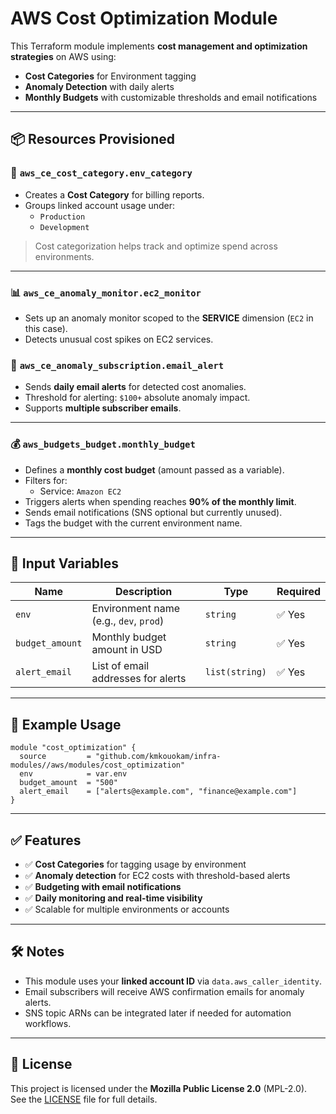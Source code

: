 # AWS Cost Optimization Module

This Terraform module implements **cost management and optimization strategies** on AWS using:

- **Cost Categories** for Environment tagging
- **Anomaly Detection** with daily alerts
- **Monthly Budgets** with customizable thresholds and email notifications

---

## 📦 Resources Provisioned

### 🧮 `aws_ce_cost_category.env_category`
- Creates a **Cost Category** for billing reports.
- Groups linked account usage under:
  - `Production`
  - `Development`

> Cost categorization helps track and optimize spend across environments.

---

### 📊 `aws_ce_anomaly_monitor.ec2_monitor`
- Sets up an anomaly monitor scoped to the **SERVICE** dimension (`EC2` in this case).
- Detects unusual cost spikes on EC2 services.

### 📧 `aws_ce_anomaly_subscription.email_alert`
- Sends **daily email alerts** for detected cost anomalies.
- Threshold for alerting: `$100+` absolute anomaly impact.
- Supports **multiple subscriber emails**.

---

### 💰 `aws_budgets_budget.monthly_budget`
- Defines a **monthly cost budget** (amount passed as a variable).
- Filters for:
  - Service: `Amazon EC2`
- Triggers alerts when spending reaches **90% of the monthly limit**.
- Sends email notifications (SNS optional but currently unused).
- Tags the budget with the current environment name.

---

## 🔧 Input Variables

| Name           | Description                                 | Type          | Required |
|----------------|---------------------------------------------|---------------|----------|
| `env`          | Environment name (e.g., `dev`, `prod`)      | `string`      | ✅ Yes    |
| `budget_amount`| Monthly budget amount in USD                | `string`      | ✅ Yes    |
| `alert_email`  | List of email addresses for alerts          | `list(string)`| ✅ Yes    |

---

## 🚀 Example Usage

```hcl
module "cost_optimization" {
  source         = "github.com/kmkouokam/infra-modules//aws/modules/cost_optimization"
  env            = var.env
  budget_amount  = "500"
  alert_email    = ["alerts@example.com", "finance@example.com"]
}
```

---

## ✅ Features

- ✅ **Cost Categories** for tagging usage by environment
- ✅ **Anomaly detection** for EC2 costs with threshold-based alerts
- ✅ **Budgeting with email notifications**
- ✅ **Daily monitoring and real-time visibility**
- ✅ Scalable for multiple environments or accounts

---

## 🛠️ Notes

- This module uses your **linked account ID** via `data.aws_caller_identity`.
- Email subscribers will receive AWS confirmation emails for anomaly alerts.
- SNS topic ARNs can be integrated later if needed for automation workflows.

---

## 📄 License

This project is licensed under the **Mozilla Public License 2.0** (MPL-2.0).  
See the [LICENSE](./LICENSE) file for full details.
